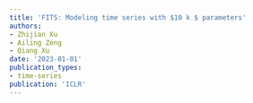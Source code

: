 ```yaml
---
title: 'FITS: Modeling time series with $10 k $ parameters'
authors:
- Zhijian Xu
- Ailing Zeng
- Qiang Xu
date: '2023-01-01'
publication_types:
- time-series
publication: 'ICLR'
---
```

